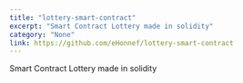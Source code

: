 ```yaml
---
title: "lottery-smart-contract"
excerpt: "Smart Contract Lottery made in solidity"
category: "None"
link: https://github.com/eHonnef/lottery-smart-contract
---
```


Smart Contract Lottery made in solidity
